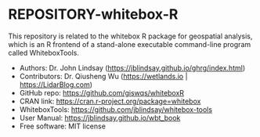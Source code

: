 # REPOSITORY-whitebox-R

This repository is related to the whitebox R package for geospatial analysis, which is an R frontend of a stand-alone executable command-line program called WhiteboxTools.

* Authors: Dr. John Lindsay (https://jblindsay.github.io/ghrg/index.html)
* Contributors: Dr. Qiusheng Wu (https://wetlands.io | https://LidarBlog.com)
* GitHub repo: https://github.com/giswqs/whiteboxR
* CRAN link: https://cran.r-project.org/package=whitebox
* WhiteboxTools: https://github.com/jblindsay/whitebox-tools
* User Manual: https://jblindsay.github.io/wbt_book
* Free software: MIT license
